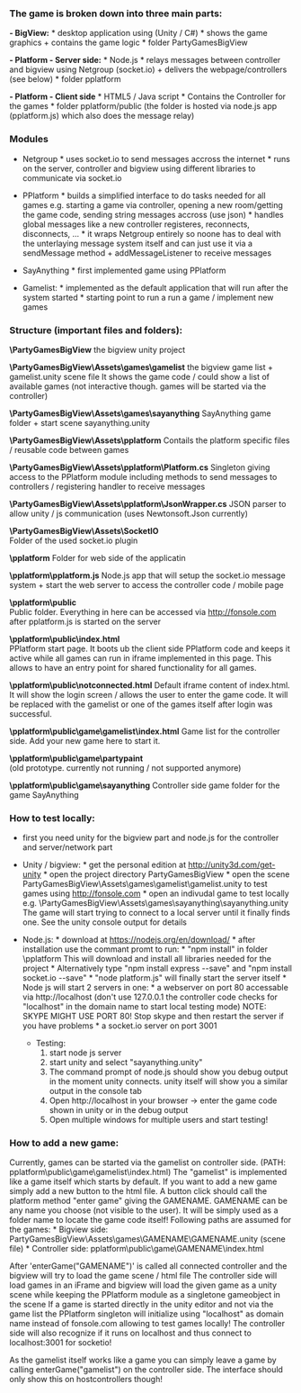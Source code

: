 ### The game is broken down into three main parts:
**- BigView:**
		* desktop application using (Unity / C#)
		* shows the game graphics + contains the game logic
		* folder PartyGamesBigView
	
**- Platform - Server side:**
		* Node.js
		* relays messages between controller and bigview using Netgroup (socket.io) + delivers the webpage/controllers (see below)
		* folder pplatform
	
**- Platform - Client side**
		* HTML5 / Java script
		* Contains the Controller for the games
		* folder pplatform/public (the folder is hosted via node.js app (pplatform.js) which also does the message relay)


### Modules
- Netgroup
		* uses socket.io to send messages accross the internet
		* runs on the server, controller and bigview using different libraries to communicate via socket.io

- PPlatform
		* builds a simplified interface to do tasks needed for all games
			e.g. starting a game via controller, opening a new room/getting the game code, sending string messages accross (use json)
		* handles global messages like a new controller registeres, reconnects, disconnects, ...
		* it wraps Netgroup entirely so noone has to deal with the unterlaying message system itself and can just use it via
			a sendMessage method + addMessageListener to receive messages


- SayAnything
		* first implemented game using PPlatform


- Gamelist:
		* implemented as the default application that will run after the system started
		* starting point to run a run a game / implement new games


### Structure (important files and folders):
**\PartyGamesBigView**
the bigview unity project

**\PartyGamesBigView\Assets\games\gamelist**
												the bigview game list + gamelist.unity scene file
												It shows the game code / could show a list of available games
												(not interactive though. games will be started via the controller)

**\PartyGamesBigView\Assets\games\sayanything**
												SayAnything game folder + start scene sayanything.unity

**\PartyGamesBigView\Assets\pplatform**
												Contails the platform specific files / reusable code between games

**\PartyGamesBigView\Assets\pplatform\Platform.cs**
												Singleton giving access to the PPlatform module
												including methods to send messages to controllers / registering handler
												to receive messages

**\PartyGamesBigView\Assets\pplatform\JsonWrapper.cs**
												JSON parser to allow unity / js communication (uses Newtonsoft.Json currently)

**\PartyGamesBigView\Assets\SocketIO**		
												Folder of the used socket.io plugin

**\pplatform**
												Folder for web side of the applicatin

**\pplatform\pplatform.js**
												Node.js app that will setup the socket.io message system + start the web server to access
												the controller code / mobile page

**\pplatform\public**						
												Public folder.
												Everything in here can be accessed via http://fonsole.com
												after pplatform.js is started on the server

**\pplatform\public\index.html**					
PPlatform start page. It boots ub the client side PPlatform code and keeps it active
												while all games can run in iframe implemented in this page. This allows to
												have an entry point for shared functionality for all games.

**\pplatform\public\notconnected.html**
												Default iframe content of index.html. It will show the login screen / allows
												the user to enter the game code. It will be replaced with the gamelist
												or one of the games itself after login was successful.

**\pplatform\public\game\gamelist\index.html**
												Game list for the controller side. Add your new game here to start it.

**\pplatform\public\game\partypaint**				
												(old prototype. currently not running / not supported anymore)

**\pplatform\public\game\sayanything**
												Controller side game folder for the game SayAnything




### How to test locally:
* first you need unity for the bigview part and node.js for the controller and server/network part
* Unity / bigview:
		* get the personal edition at http://unity3d.com/get-unity
		* open the project directory PartyGamesBigView
		* open the scene PartyGamesBigView\Assets\games\gamelist\gamelist.unity to test games using http://fonsole.com
		* open an indivudal game to test locally e.g. \PartyGamesBigView\Assets\games\sayanything\sayanything.unity
			The game will start trying to connect to a local server until it finally finds one. See the unity console output for details
	
* Node.js:
		* download at https://nodejs.org/en/download/
		* after installation use the commant promt to run:
			* "npm install" in folder \pplatform This will download and install all libraries needed for the project
			* Alternatively type "npm install express --save" and "npm install socket.io --save"
			* "node platform.js" will finally start the server itself
		* Node js will start 2 servers in one:
			* a webserver on port 80 accessable via http://localhost (don't use 127.0.0.1 the controller code checks for "localhost" in the domain name to start local testing mode)
				NOTE: SKYPE MIGHT USE PORT 80! Stop skype and then restart the server if you have problems
			* a socket.io server on port 3001
	* Testing:
		1. start node js server
		2. start unity and select "sayanything.unity"
		3. The command prompt of node.js should show you debug output in the moment unity connects. unity itself will show you a similar output in the console tab
		4. Open http://localhost in your browser -> enter the game code shown in unity or in the debug output
		5. Open multiple windows for multiple users and start testing!



### How to add a new game:

Currently, games can be started via the gamelist on controller side. (PATH: pplatform\public\game\gamelist\index.html)
	The "gamelist" is implemented like a game itself which starts by default. If you want to add a new game simply add a new button to the html file. A button click should call the platform method "enter game" giving the GAMENAME. GAMENAME can be any name you
	choose (not visible to the user). It will be simply used as a folder name to locate the game code itself!
	Following paths are assumed for the games:
		* Bigview side: PartyGamesBigView\Assets\games\GAMENAME\GAMENAME.unity (scene file)
		* Controller side: pplatform\public\game\GAMENAME\index.html

After 'enterGame("GAMENAME")' is called all connected controller and the bigview will try to load the game scene / html file
	The controller side will load games in an iFrame and bigview will load the given game as a unity scene
	while keeping the PPlatform module as a singletone gameobject in the scene
	If a game is started directly in the unity editor and not via the game list the PPlatform singleton will initialize
	using "localhost" as domain name instead of fonsole.com allowing to test games locally! The controller side will
	also recognize if it runs on localhost and thus connect to localhost:3001 for socketio!

As the gamelist itself works like a game you can simply leave a game by calling enterGame("gamelist") on the controller side.
	The interface should only show this on hostcontrollers though!
